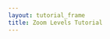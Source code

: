 ```yaml
---
layout: tutorial_frame
title: Zoom Levels Tutorial
---
```

<script type="module">
	import L, {Map, TileLayer, Control, DomUtil} from 'leaflet';

	const map = new Map('map', {
		minZoom: 0,
		maxZoom: 1
	});

	const cartodbAttribution = '&copy; <a href="https://www.openstreetmap.org/copyright">OpenStreetMap</a> contributors, &copy; <a href="https://carto.com/attribution">CARTO</a>';

	const positron = new TileLayer('https://{s}.basemaps.cartocdn.com/light_all/{z}/{x}/{y}.png', {
		attribution: cartodbAttribution
	}).addTo(map);

	setInterval(() => {

		map.setZoom(0);

		setTimeout(() => {
			map.setZoom(1);
		}, 2000);

	}, 4000);

	const ZoomViewer = Control.extend({
		onAdd() {
			const gauge = DomUtil.create('div');
			gauge.style.width = '200px';
			gauge.style.background = 'rgba(255,255,255,0.5)';
			gauge.style.textAlign = 'left';
			map.on('zoomstart zoom zoomend', (ev) => {
				gauge.innerHTML = `Zoom level: ${map.getZoom()}`;
			});
			return gauge;
		}
	});

	const zoomViewer = (new ZoomViewer()).addTo(map);

	map.setView([0, 0], 0);

	window.L = L; // only for debugging in the developer console
	window.map = map; // only for debugging in the developer console
</script>

